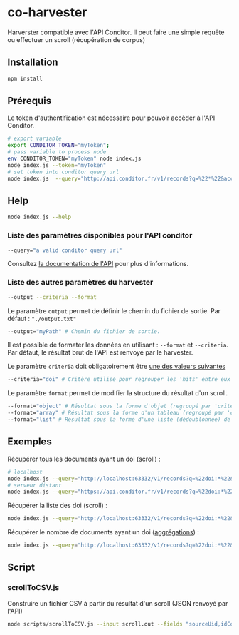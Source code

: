 # co-harvester

Harverster compatible avec l'API Conditor. Il peut faire une simple requête ou effectuer un scroll (récupération de corpus)

## Installation ##

```bash
npm install
```

## Prérequis ##

Le token d'authentification est nécessaire pour pouvoir accèder à l'API Conditor.

```bash
# export variable
export CONDITOR_TOKEN="myToken";
# pass variable to process node
env CONDITOR_TOKEN="myToken" node index.js
node index.js --token="myToken"
# set token into conditor query url
node index.js  --query="http://api.conditor.fr/v1/records?q=%22*%22&access_token=myToken"
```

## Help ##

```bash
node index.js --help
```

### Liste des paramètres disponibles pour l'API conditor ###


```bash
--query="a valid conditor query url"
```

Consultez [la documentation de l'API](https://github.com/conditor-project/api) pour plus d'informations.

### Liste des autres paramètres du harvester ###

```bash
--output --criteria --format
```

Le paramètre `output` permet de définir le chemin du fichier de sortie. Par défaut : `"./output.txt"`

```bash
--output="myPath" # Chemin du fichier de sortie.
```

Il est possible de formater les données en utilisant : `--format` et `--criteria`.
Par défaut, le résultat brut de l'API est renvoyé par le harvester.

Le paramètre `criteria` doit obligatoirement être [une des valeurs suivantes](https://github.com/conditor-project/api/blob/master/doc/recordFields.md)

```bash
--criteria="doi" # Critère utilisé pour regrouper les 'hits' entre eux (ex: doi, issue, halId, etc).
```

Le paramètre `format` permet de modifier la structure du résultat d'un scroll.

```bash
--format="object" # Résultat sous la forme d'objet (regroupé par 'criteria' de même valeur)
--format="array" # Résultat sous la forme d'un tableau (regroupé par 'criteria' de même valeur)
--format="list" # Résultat sous la forme d'une liste (dédoublonnée) de toutes les valeurs de 'criteria' (ex : liste des doi)
```

## Exemples ##

Récupérer tous les documents ayant un doi (scroll) :

```bash
# localhost
node index.js --query="http://localhost:63332/v1/records?q=%22doi:*%22&page_size=1000&includes=doi&scroll=1m" --scroll
# serveur distant
node index.js --query="https://api.conditor.fr/v1/records?q=%22doi:*%22&page_size=1000&includes=doi&scroll=1m" --token="myToken" --scroll
```

Récupérer la liste des doi (scroll) :

```bash
node index.js --query="http://localhost:63332/v1/records?q=%22doi:*%22&page_size=1000&includes=doi&scroll=1m" --format="list" --criteria="doi"
```

Récupérer le nombre de documents ayant un doi ([aggrégations](https://github.com/conditor-project/api/blob/master/doc/aggregations.md)) :

```bash
node index.js --query="http://localhost:63332/v1/records?q=%22doi:*%22&aggs=cardinality:doi.normalized&page_size=0"
```

## Script ##

### scrollToCSV.js ###

Construire un fichier CSV à partir du résultat d'un scroll (JSON renvoyé par l'API)

```bash
node scripts/scrollToCSV.js --input scroll.out --fields "sourceUid,idConditor,duplicates.source,duplicates.idConditor,nearDuplicates.source,nearDuplicates.idConditor,nearDuplicatesDetectedBySimilarity.source,nearDuplicatesDetectedBySimilarity.idConditor,idChain" > scroll.csv
```
